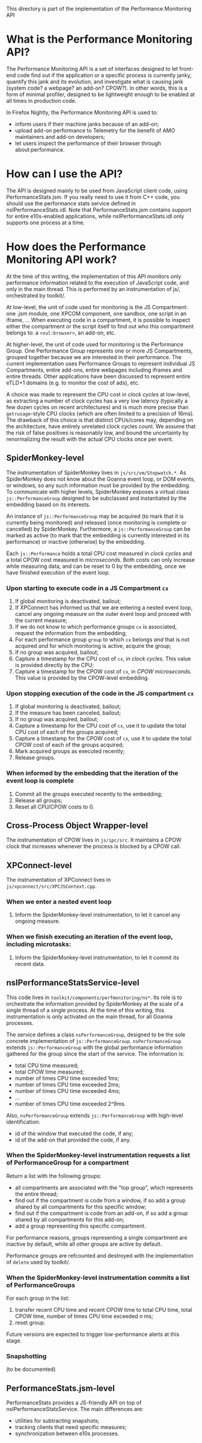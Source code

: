 This directory is part of the implementation of the Performance Monitoring API

# What is the Performance Monitoring API?

The Performance Monitoring API is a set of interfaces designed to let front-end code find out if the application or a specific process is currently janky, quantify this jank and its evolution, and investigate what is causing jank (system code? a webpage? an add-on? CPOW?). In other words, this is a form of minimal profiler, designed to be lightweight enough to be enabled at all times in production code.

In Firefox Nightly, the Performance Monitoring API is used to:
- inform users if their machine janks because of an add-on;
- upload add-on performance to Telemetry for the benefit of AMO maintainers and add-on developers;
- let users inspect the performance of their browser through about:performance.

# How can I use the API?

The API is designed mainly to be used from JavaScript client code, using PerformanceStats.jsm.  If you really need to use it from C++ code, you should use the performance stats service defined in nsIPerformanceStats.idl. Note that PerformanceStats.jsm contains support for entire e10s-enabled applications, while nsIPerformanceStats.idl only supports one process at a time.


# How does the Performance Monitoring API work?

At the time of this writing, the implementation of this API monitors only performance information related to the execution of JavaScript code, and only in the main thread. This is performed by an instrumentation of js/, orchestrated by toolkit/.

At low-level, the unit of code used for monitoring is the JS Compartment: one .jsm module, one XPCOM component, one sandbox, one script in an iframe, ... When executing code in a compartment, it is possible to inspect either the compartment or the script itself to find out who this compartment belongs to: a `<xul:browser>`, an add-on, etc.

At higher-level, the unit of code used for monitoring is the Performance Group. One Performance Group represents one or more JS Compartments, grouped together because we are interested in their performance. The current implementation uses Performance Groups to represent individual JS Compartments, entire add-ons, entire webpages including iframes and entire threads. Other applications have been discussed to represent entire eTLD+1 domains (e.g. to monitor the cost of ads), etc.

A choice was made to represent the CPU cost in *clock cycles* at low-level, as extracting a number of clock cycles has a very low latency (typically a few dozen cycles on recent architectures) and is much more precise than `getrusage`-style CPU clocks (which are often limited to a precision of 16ms). The drawback of this choice is that distinct CPUs/cores may, depending on the architecture, have entirely unrelated clock cycles count. We assume that the risk of false positives is reasonably low, and bound the uncertainty by renormalizing the result with the actual CPU clocks once per event.

## SpiderMonkey-level

The instrumentation of SpiderMonkey lives in `js/src/vm/Stopwatch.*`. As SpiderMonkey does not know about the Goanna event loop, or DOM events, or windows, so any such information must be provided by the embedding. To communicate with higher levels, SpiderMonkey exposes a virtual class `js::PerformanceGroup` designed to be subclassed and instantiated by the embedding based on its interests.

An instance of `js::PerformanceGroup` may be acquired (to mark that it is currently being monitored) and released (once monitoring is complete or cancelled) by SpiderMonkey. Furthermore, a `js::PerformanceGroup` can be marked as active (to mark that the embedding is currently interested in its performance) or inactive (otherwise) by the embedding.

Each `js::Performance` holds a total CPU cost measured in *clock cycles* and a total CPOW cost measured in *microseconds*. Both costs can only increase while measuring data, and can be reset to 0 by the embedding, once we have finished execution of the event loop.

### Upon starting to execute code in a JS Compartment `cx`
1. If global monitoring is deactivated, bailout;
2. If XPConnect has informed us that we are entering a nested event loop, cancel any ongoing measure on the outer event loop and proceed with the current measure;
3. If we do not know to which performance groups `cx` is associated, request the information from the embedding;
4. For each performance group `group` to which `cx` belongs *and* that is not acquired *and* for which monitoring is active, acquire the group;
5. If no group was acquired, bailout;
6. Capture a timestamp for the CPU cost of `cx`, in *clock cycles*. This value is provided directly by the CPU;
7. Capture a timestamp for the CPOW cost of `cx`, in *CPOW microseconds*. This value is provided by the CPOW-level embedding.

### Upon stopping execution of the code in the JS compartment `cx`
1. If global monitoring is deactivated, bailout;
2. If the measure has been canceled, bailout;
3. If no group was acquired, bailout;
4. Capture a timestamp for the CPU cost of `cx`, use it to update the total CPU cost of each of the groups acquired;
5. Capture a timestamp for the CPOW cost of `cx`, use it to update the total CPOW cost of each of the groups acquired;
6. Mark acquired groups as executed recently;
7. Release groups.

### When informed by the embedding that the iteration of the event loop is complete
1. Commit all the groups executed recently to the embedding;
2. Release all groups;
3. Reset all CPU/CPOW costs to 0.

## Cross-Process Object Wrapper-level

The instrumentation of CPOW lives in `js/ipc/src`. It maintains a CPOW clock that increases whenever the process is blocked by a CPOW call.

## XPConnect-level

The instrumentation of XPConnect lives in `js/xpconnect/src/XPCJSContext.cpp`.

### When we enter a nested event loop

1. Inform the SpiderMonkey-level instrumentation, to let it cancel any ongoing measure.

### When we finish executing an iteration of the event loop, including microtasks:

1. Inform the SpiderMonkey-level instrumentation, to let it commit its recent data.

## nsIPerformanceStatsService-level

This code lives in `toolkit/components/perfmonitoring/ns*`. Its role is to orchestrate the information provided by SpiderMonkey at the scale of a single thread of a single process. At the time of this writing, this instrumentation is only activated on the main thread, for all Goanna processes.

The service defines a class `nsPerformanceGroup`, designed to be the sole concrete implementation of `js::PerformanceGroup`.  `nsPerformanceGroup` extends `js::PerformanceGroup` with the global performance information gathered for the group since the start of the service. The information is:
- total CPU time measured;
- total CPOW time measured;
- number of times CPU time exceeded 1ms;
- number of times CPU time exceeded 2ms;
- number of times CPU time exceeded 4ms;
- ...
- number of times CPU time exceeded 2^9ms.

Also, `nsPerformanceGroup` extends `js::PerformanceGroup` with high-level identification:
- id of the window that executed the code, if any;
- id of the add-on that provided the code, if any.

### When the SpiderMonkey-level instrumentation requests a list of PerformanceGroup for a compartment

Return a list with the following groups:
* all compartments are associated with the "top group", which represents the entire thread;
* find out if the compartment is code from a window, if so add a group shared by all compartments for this specific window;
* find out if the compartment is code from an add-on, if so add a group shared by all compartments for this add-on;
* add a group representing this specific compartment.

For performance reasons, groups representing a single compartment are inactive by default, while all other groups are active by default.

Performance groups are refcounted and destroyed with the implementation of `delete` used by toolkit/.

### When the SpiderMonkey-level instrumentation commits a list of PerformanceGroups

For each group in the list:
1. transfer recent CPU time and recent CPOW time to total CPU time, total CPOW time, number of times CPU time exceeded *n* ms;
2. reset group.

Future versions are expected to trigger low-performance alerts at this stage.

### Snapshotting

(to be documented)

## PerformanceStats.jsm-level

PerformanceStats provides a JS-friendly API on top of nsIPerformanceStatsService. The main differences are:
- utilities for subtracting snapshots;
- tracking clients that need specific measures;
- synchronization between e10s processes.
